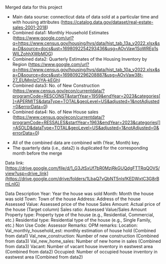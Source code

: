 Merged data for this project

- Main data sourse: connecticut data of data sold at a particular time and with housing attributes (https://catalog.data.gov/dataset/real-estate-sales-2001-2018)
- Combined data1: Monthly Household Estimates  (https://www.google.com/url?q=https://www.census.gov/housing/hvs/data/hist_tab_13a_v2022.xlsx&sa=D&source=docs&ust=1698092254293436&usg=AOvVaw1SoWREp1sWILZohhXWbMOG)
- Combined data2: Quarterly Estimates of the Housing Inventory by Region (https://www.google.com/url?q=https://www.census.gov/housing/hvs/data/hist_tab_10a_v2022.xlsx&sa=D&source=docs&ust=1698092296208887&usg=AOvVaw38t-27_EUMmIzClYA-kEGh)
- Combined data3: No. of New Construction (https://www.census.gov/econ/currentdata/?programCode=RESCONST&startYear=1959&endYear=2023&categories[]=APERMITS&dataType=TOTAL&geoLevel=US&adjusted=1&notAdjusted=0&errorData=0)
- Combined data4: No. of New House sales (https://www.census.gov/econ/currentdata/?programCode=RESSALES&startYear=1963&endYear=2023&categories[]=ASOLD&dataType=TOTAL&geoLevel=US&adjusted=1&notAdjusted=0&errorData=0)
* All of the combined data are combined with (Year, Month) key.
* The quarterly data (i.e., data2) is duplicated for the corresponding month before the merge

Data link: [https://drive.google.com/file/d/1_G3JtSxUf7bR0MzjRkGUQdgFTTRqQOVS/view?usp=drive_link](https://drive.google.com/drive/folders/1LbaQ7vQbNT5nlsfKEDWxtC3G8rBmLnlG)

Data Description
Year: Year the house was sold
Month: Month the house was sold
Town: Town of the house
Address: Address of the house
Assessed Value: Assessed price of the house
Sales Amount: Actual price of the house (Target column)
Sales ratio: Assessed Value/Sales Amount
Property type: Property type of the house (e.g., Residential, Commercial, etc.)
Residential type: Residential type of the house (e.g., Single Family, etc.)
Non Use Code:
Assessor Remarks:
OPM remarks:
Location:
Val_monthly_household_est: monthly estimation of house hold (Combined from data1)
Val_new_construction: Number of new construction (Combined from data3)
Val_new_home_sales: Number of new home in sales (Combined from data3)
Vacant: Number of vacant house inventory in eastwest area (Combined from data2)
Occupied: Number of occupied house inventory in eastwest area (Combined from data2)
